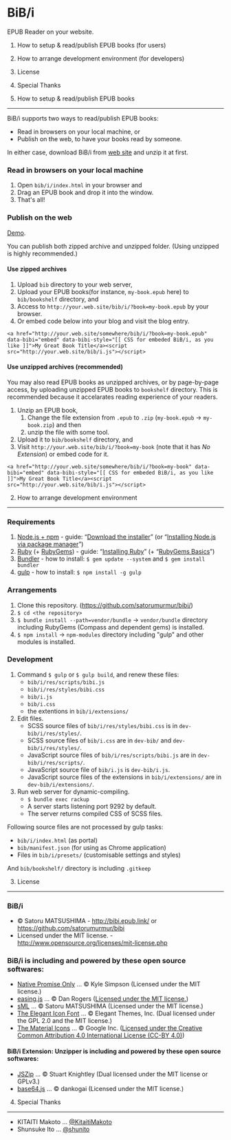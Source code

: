 BiB/i
================================================================================================================================

EPUB Reader on your website.

1. How to setup & read/publish EPUB books (for users)
2. How to arrange development environment (for developers)
3. License
4. Special Thanks




1. How to setup & read/publish EPUB books
--------------------------------------------------------------------------------------------------------------------------------

BiB/i supports two ways to read/publish EPUB books:

* Read in browsers on your local machine, or
* Publish on the web, to have your books read by someone.

In either case, download BiB/i from [web site](http://bibi.epub.link/#download) and unzip it at first.



### Read in browsers on your local machine

1. Open `bib/i/index.html` in your browser and
2. Drag an EPUB book and drop it into the window.
3. That's all!



### Publish on the web

[Demo](http://bibi.epub.link/#demo).

You can publish both zipped archive and unzipped folder.
(Using unzipped is highly recommended.)


#### Use zipped archives

1. Upload `bib` directory to your web server,
2. Upload your EPUB books(for instance, `my-book.epub` here) to `bib/bookshelf` directory, and
3. Access to `http://your.web.site/bib/i/?book=my-book.epub` by your browser.
4. Or embed code below into your blog and visit the blog entry.

```
<a href="http://your.web.site/somewhere/bib/i/?book=my-book.epub" data-bibi="embed" data-bibi-style="[[ CSS for embeded BiB/i, as you like ]]">My Great Book Title</a><script src="http://your.web.site/bib/i.js"></script>
```


#### Use unzipped archives (recommended)

You may also read EPUB books as unzipped archives, or by page-by-page access, by uploading unzipped EPUB books to `bookshelf` directory.
This is recommended because it accelarates reading experience of your readers.

1. Unzip an EPUB book,
    1. Change the file extension from `.epub` to `.zip` (`my-book.epub` -> `my-book.zip`) and then
    2. unzip the file with some tool.
2. Upload it to `bib/bookshelf` directory, and
3. Visit `http://your.web.site/bib/i/?book=my-book` (note that it has *No Extension*) or embed code for it.

```
<a href="http://your.web.site/somewhere/bib/i/?book=my-book" data-bibi="embed" data-bibi-style="[[ CSS for embeded BiB/i, as you like ]]">My Great Book Title</a><script src="http://your.web.site/bib/i.js"></script>
```




2. How to arrange development environment
--------------------------------------------------------------------------------------------------------------------------------


### Requirements

1. [Node.js + npm](http://nodejs.org/) - guide: “[Download the installer](http://nodejs.org/download/)” (or “[Installing Node.js via package manager](https://github.com/joyent/node/wiki/Installing-Node.js-via-package-manager)”)
2. [Ruby](https://www.ruby-lang.org/) (+ [RubyGems](http://guides.rubygems.org/)) - guide: “[Installing Ruby](https://www.ruby-lang.org/en/installation/)” (+ “[RubyGems Basics](http://guides.rubygems.org/rubygems-basics/)”)
3. [Bundler](http://bundler.io/) - how to install: `$ gem update --system` and `$ gem install bundler`
4. [gulp](http://gulpjs.com/) - how to install: `$ npm install -g gulp`


### Arrangements

1. Clone this repository. (https://github.com/satorumurmur/bibi/)
2. `$ cd <the repository>`
3. `$ bundle install --path=vendor/bundle` -> `vendor/bundle` directory including RubyGems (Compass and dependent gems) is installed.
4. `$ npm install` -> `npm-modules` directory including "gulp" and other modules is installed.


### Development

1. Command `$ gulp` or `$ gulp build`, and renew these files:
    - `bib/i/res/scripts/bibi.js`
    - `bib/i/res/styles/bibi.css`
    - `bib/i.js`
    - `bib/i.css`
    - the extentions in `bib/i/extensions/`
2. Edit files.
    * SCSS source files of `bib/i/res/styles/bibi.css` is in `dev-bib/i/res/styles/`.
    * SCSS source files of `bib/i.css` are in `dev-bib/` and `dev-bib/i/res/styles/`.
    * JavaScript source files of `bib/i/res/scripts/bibi.js` are in `dev-bib/i/res/scripts/`.
    * JavaScript source file of `bib/i.js` is `dev-bib/i.js`.
    * JavaScript source files of the extensions in `bib/i/extensions/` are in `dev-bib/i/extensions/`.
3. Run web server for dynamic-compiling.
    * `$ bundle exec rackup`
    * A server starts listening port 9292 by default.
    * The server returns compiled CSS of SCSS files.

Following source files are not processed by gulp tasks:

* `bib/i/index.html` (as portal)
* `bib/manifest.json` (for using as Chrome application)
* Files in `bib/i/presets/` (customisable settings and styles)

And `bib/bookshelf/` directory is including `.gitkeep`




3. License
--------------------------------------------------------------------------------------------------------------------------------


### BiB/i

* &copy; Satoru MATSUSHIMA - http://bibi.epub.link/ or https://github.com/satorumurmur/bibi
* Licensed under the MIT license. - http://www.opensource.org/licenses/mit-license.php


### BiB/i is including and powered by these open source softwares:

* [Native Promise Only](https://github.com/getify/native-promise-only) ... &copy; Kyle Simpson (Licensed under the MIT license.)
* [easing.js](https://github.com/danro/easing-js) ... &copy; Dan Rogers ([Licensed under the MIT license.](http://danro.mit-license.org/))
* [sML](https://github.com/satorumurmur/sML) ... &copy; Satoru MATSUSHIMA (Licensed under the MIT license.)
* [The Elegant Icon Font](http://www.elegantthemes.com/blog/resources/elegant-icon-font) ... &copy; Elegant Themes, Inc. (Dual licensed under the GPL 2.0 and the MIT license.)
* [The Material Icons](https://www.google.com/design/icons/) ... &copy; Google Inc. ([Licensed under the Creative Common Attribution 4.0 International License (CC-BY 4.0)](http://creativecommons.org/licenses/by/4.0/))

#### BiB/i Extension: Unzipper is including and powered by these open source softwares:

* [JSZip](http://stuartk.com/jszip) ... &copy; Stuart Knightley (Dual licensed under the MIT license or GPLv3.)
* [base64.js](https://github.com/dankogai/js-base64) ... &copy; dankogai (Licensed under the MIT license.)




4. Special Thanks
--------------------------------------------------------------------------------------------------------------------------------

* KITAITI Makoto ... [@KitaitiMakoto](https://github.com/KitaitiMakoto)
* Shunsuke Ito ... [@shunito](https://github.com/shunito)